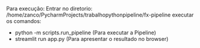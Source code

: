 Para execução:
Entrar no diretorio: /home/zanco/PycharmProjects/trabalhopythonpipeline/fx-pipeline
executar os comandos:
- python -m scripts.run_pipeline (Para executar a Pipeline)
- streamlit run app.py (Para apresentar o resultado no browser)
